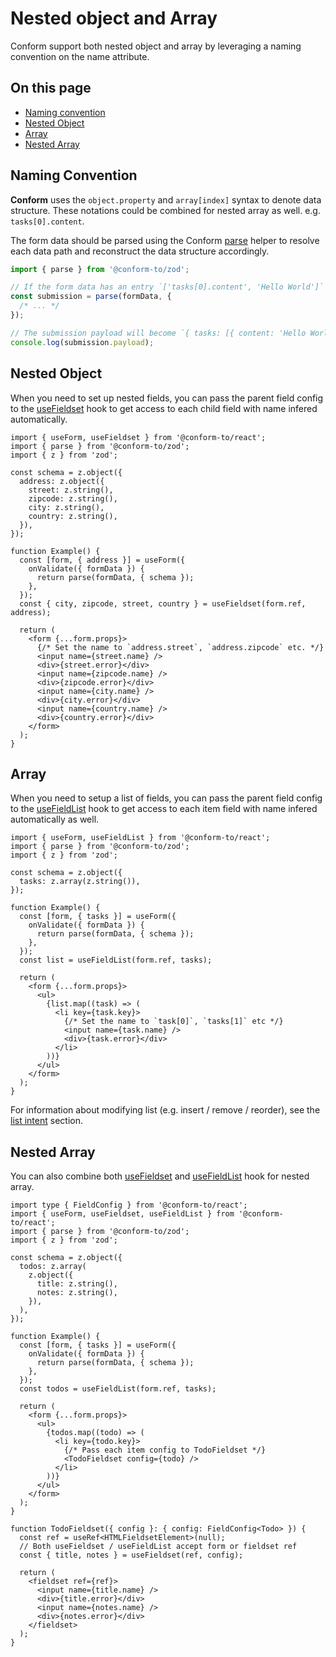 # Nested object and Array

Conform support both nested object and array by leveraging a naming convention on the name attribute.

<!-- aside -->

## On this page

- [Naming convention](#naming-convention)
- [Nested Object](#nested-object)
- [Array](#array)
- [Nested Array](#nested-array)

<!-- /aside -->

## Naming Convention

**Conform** uses the `object.property` and `array[index]` syntax to denote data structure. These notations could be combined for nested array as well. e.g. `tasks[0].content`.

The form data should be parsed using the Conform [parse](/packages/conform-zod/README.md#parse) helper to resolve each data path and reconstruct the data structure accordingly.

```ts
import { parse } from '@conform-to/zod';

// If the form data has an entry `['tasks[0].content', 'Hello World']`
const submission = parse(formData, {
  /* ... */
});

// The submission payload will become `{ tasks: [{ content: 'Hello World' }] }`
console.log(submission.payload);
```

## Nested Object

When you need to set up nested fields, you can pass the parent field config to the [useFieldset](/packages/conform-react/README.md#usefieldset) hook to get access to each child field with name infered automatically.

```tsx
import { useForm, useFieldset } from '@conform-to/react';
import { parse } from '@conform-to/zod';
import { z } from 'zod';

const schema = z.object({
  address: z.object({
    street: z.string(),
    zipcode: z.string(),
    city: z.string(),
    country: z.string(),
  }),
});

function Example() {
  const [form, { address }] = useForm({
    onValidate({ formData }) {
      return parse(formData, { schema });
    },
  });
  const { city, zipcode, street, country } = useFieldset(form.ref, address);

  return (
    <form {...form.props}>
      {/* Set the name to `address.street`, `address.zipcode` etc. */}
      <input name={street.name} />
      <div>{street.error}</div>
      <input name={zipcode.name} />
      <div>{zipcode.error}</div>
      <input name={city.name} />
      <div>{city.error}</div>
      <input name={country.name} />
      <div>{country.error}</div>
    </form>
  );
}
```

## Array

When you need to setup a list of fields, you can pass the parent field config to the [useFieldList](/packages/conform-react/README.md#usefieldlist) hook to get access to each item field with name infered automatically as well.

```tsx
import { useForm, useFieldList } from '@conform-to/react';
import { parse } from '@conform-to/zod';
import { z } from 'zod';

const schema = z.object({
  tasks: z.array(z.string()),
});

function Example() {
  const [form, { tasks }] = useForm({
    onValidate({ formData }) {
      return parse(formData, { schema });
    },
  });
  const list = useFieldList(form.ref, tasks);

  return (
    <form {...form.props}>
      <ul>
        {list.map((task) => (
          <li key={task.key}>
            {/* Set the name to `task[0]`, `tasks[1]` etc */}
            <input name={task.name} />
            <div>{task.error}</div>
          </li>
        ))}
      </ul>
    </form>
  );
}
```

For information about modifying list (e.g. insert / remove / reorder), see the [list intent](/docs/intent-button.md#list-intent) section.

## Nested Array

You can also combine both [useFieldset](/packages/conform-react/README.md#usefieldset) and [useFieldList](/packages/conform-react/README.md#usefieldlist) hook for nested array.

```tsx
import type { FieldConfig } from '@conform-to/react';
import { useForm, useFieldset, useFieldList } from '@conform-to/react';
import { parse } from '@conform-to/zod';
import { z } from 'zod';

const schema = z.object({
  todos: z.array(
    z.object({
      title: z.string(),
      notes: z.string(),
    }),
  ),
});

function Example() {
  const [form, { tasks }] = useForm({
    onValidate({ formData }) {
      return parse(formData, { schema });
    },
  });
  const todos = useFieldList(form.ref, tasks);

  return (
    <form {...form.props}>
      <ul>
        {todos.map((todo) => (
          <li key={todo.key}>
            {/* Pass each item config to TodoFieldset */}
            <TodoFieldset config={todo} />
          </li>
        ))}
      </ul>
    </form>
  );
}

function TodoFieldset({ config }: { config: FieldConfig<Todo> }) {
  const ref = useRef<HTMLFieldsetElement>(null);
  // Both useFieldset / useFieldList accept form or fieldset ref
  const { title, notes } = useFieldset(ref, config);

  return (
    <fieldset ref={ref}>
      <input name={title.name} />
      <div>{title.error}</div>
      <input name={notes.name} />
      <div>{notes.error}</div>
    </fieldset>
  );
}
```
